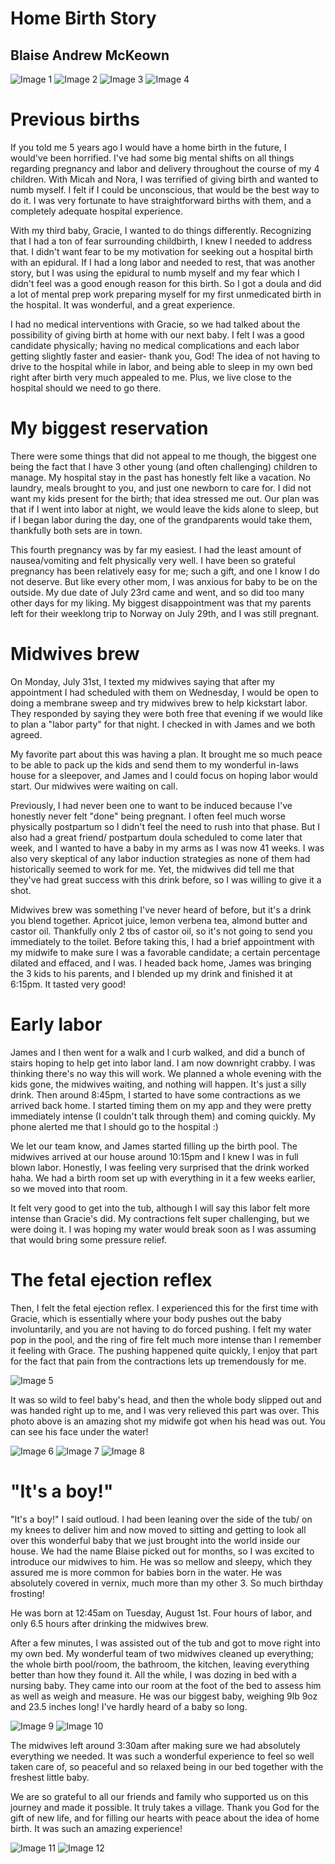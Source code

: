 
# Home Birth Story

## Blaise Andrew McKeown

![Image 1](images/image6.jpg)
![Image 2](images/image3.jpg)
![Image 3](images/image4.jpg)
![Image 4](images/image12.jpg)

# Previous births

If you told me 5 years ago I would have a home birth in the future, I would've been horrified. I've had some big mental shifts on all things regarding pregnancy and labor and delivery throughout the course of my 4 children. With Micah and Nora, I was terrified of giving birth and wanted to numb myself. I felt if I could be unconscious, that would be the best way to do it. I was very fortunate to have straightforward births with them, and a completely adequate hospital experience.

With my third baby, Gracie, I wanted to do things differently. Recognizing that I had a ton of fear surrounding childbirth, I knew I needed to address that. I didn't want fear to be my motivation for seeking out a hospital birth with an epidural. If I had a long labor and needed to rest, that was another story, but I was using the epidural to numb myself and my fear which I didn't feel was a good enough reason for this birth. So I got a doula and did a lot of mental prep work preparing myself for my first unmedicated birth in the hospital. It was wonderful, and a great experience.

I had no medical interventions with Gracie, so we had talked about the possibility of giving birth at home with our next baby. I felt I was a good candidate physically; having no medical complications and each labor getting slightly faster and easier- thank you, God! The idea of not having to drive to the hospital while in labor, and being able to sleep in my own bed right after birth very much appealed to me. Plus, we live close to the hospital should we need to go there.

# My biggest reservation

There were some things that did not appeal to me though, the biggest one being the fact that I have 3 other young (and often challenging) children to manage. My hospital stay in the past has honestly felt like a vacation. No laundry, meals brought to you, and just one newborn to care for. I did not want my kids present for the birth; that idea stressed me out. Our plan was that if I went into labor at night, we would leave the kids alone to sleep, but if I began labor during the day, one of the grandparents would take them, thankfully both sets are in town.

This fourth pregnancy was by far my easiest. I had the least amount of nausea/vomiting and felt physically very well. I have been so grateful pregnancy has been relatively easy for me; such a gift, and one I know I do not deserve. But like every other mom, I was anxious for baby to be on the outside. My due date of July 23rd came and went, and so did too many other days for my liking. My biggest disappointment was that my parents left for their weeklong trip to Norway on July 29th, and I was still pregnant.

# Midwives brew

On Monday, July 31st, I texted my midwives saying that after my appointment I had scheduled with them on Wednesday, I would be open to doing a membrane sweep and try midwives brew to help kickstart labor. They responded by saying they were both free that evening if we would like to plan a "labor party" for that night. I checked in with James and we both agreed.

My favorite part about this was having a plan. It brought me so much peace to be able to pack up the kids and send them to my wonderful in-laws house for a sleepover, and James and I could focus on hoping labor would start. Our midwives were waiting on call.

Previously, I had never been one to want to be induced because I've honestly never felt "done" being pregnant. I often feel much worse physically postpartum so I didn't feel the need to rush into that phase. But I also had a great friend/ postpartum doula scheduled to come later that week, and I wanted to have a baby in my arms as I was now 41 weeks. I was also very skeptical of any labor induction strategies as none of them had historically seemed to work for me. Yet, the midwives did tell me that they've had great success with this drink before, so I was willing to give it a shot.

Midwives brew was something I've never heard of before, but it's a drink you blend together. Apricot juice, lemon verbena tea, almond butter and castor oil. Thankfully only 2 tbs of castor oil, so it's not going to send you immediately to the toilet. Before taking this, I had a brief appointment with my midwife to make sure I was a favorable candidate; a certain percentage dilated and effaced, and I was. I headed back home, James was bringing the 3 kids to his parents, and I blended up my drink and finished it at 6:15pm. It tasted very good!

# Early labor

James and I then went for a walk and I curb walked, and did a bunch of stairs hoping to help get into labor land. I am now downright crabby. I was thinking there's no way this will work. We planned a whole evening with the kids gone, the midwives waiting, and nothing will happen. It's just a silly drink. Then around 8:45pm, I started to have some contractions as we arrived back home. I started timing them on my app and they were pretty immediately intense (I couldn't talk through them) and coming quickly. My phone alerted me that I should go to the hospital :)

We let our team know, and James started filling up the birth pool. The midwives arrived at our house around 10:15pm and I knew I was in full blown labor. Honestly, I was feeling very surprised that the drink worked haha. We had a birth room set up with everything in it a few weeks earlier, so we moved into that room.

It felt very good to get into the tub, although I will say this labor felt more intense than Gracie's did. My contractions felt super challenging, but we were doing it. I was hoping my water would break soon as I was assuming that would bring some pressure relief.

# The fetal ejection reflex

Then, I felt the fetal ejection reflex. I experienced this for the first time with Gracie, which is essentially where your body pushes out the baby involuntarily, and you are not having to do forced pushing. I felt my water pop in the pool, and the ring of fire felt much more intense than I remember it feeling with Grace. The pushing happened quite quickly, I enjoy that part for the fact that pain from the contractions lets up tremendously for me.

![Image 5](images/image13.jpg)

It was so wild to feel baby's head, and then the whole body slipped out and was handed right up to me, and I was very relieved this part was over. This photo above is an amazing shot my midwife got when his head was out. You can see his face under the water!

![Image 6](images/image2.jpg)
![Image 7](images/image9.jpg)
![Image 8](images/image8.jpg)

# "It's a boy!"

"It's a boy!" I said outloud. I had been leaning over the side of the tub/ on my knees to deliver him and now moved to sitting and getting to look all over this wonderful baby that we just brought into the world inside our house. We had the name Blaise picked out for months, so I was excited to introduce our midwives to him. He was so mellow and sleepy, which they assured me is more common for babies born in the water. He was absolutely covered in vernix, much more than my other 3. So much birthday frosting!

He was born at 12:45am on Tuesday, August 1st. Four hours of labor, and only 6.5 hours after drinking the midwives brew.

After a few minutes, I was assisted out of the tub and got to move right into my own bed. My wonderful team of two midwives cleaned up everything; the whole birth pool/room, the bathroom, the kitchen, leaving everything better than how they found it. All the while, I was dozing in bed with a nursing baby. They came into our room at the foot of the bed to assess him as well as weigh and measure. He was our biggest baby, weighing 9lb 9oz and 23.5 inches long! I've hardly heard of a baby so long.

![Image 9](images/image1.jpg)
![Image 10](images/image10.jpg)

The midwives left around 3:30am after making sure we had absolutely everything we needed. It was such a wonderful experience to feel so well taken care of, so peaceful and so relaxed being in our bed together with the freshest little baby.

We are so grateful to all our friends and family who supported us on this journey and made it possible. It truly takes a village. Thank you God for the gift of new life, and for filling our hearts with peace about the idea of home birth. It was such an amazing experience!

![Image 11](images/image5.jpg)
![Image 12](images/image11.jpg)
